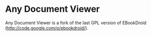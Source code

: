# Any Document Viewer

Any Document Viewer is a fork of the last GPL version of EBookDroid (http://code.google.com/p/ebookdroid/).


